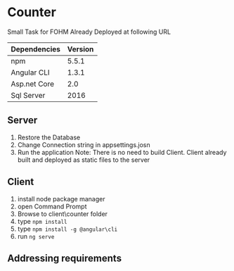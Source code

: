 # Counter
Small Task for FOHM
Already Deployed at following URL


|Dependencies| Version|
|------------|:-------|
|npm         | 5.5.1  |
|Angular CLI | 1.3.1  |
|Asp.net Core| 2.0    |
|Sql Server  | 2016   |

## Server
1. Restore the Database
2. Change Connection string in appsettings.josn
3. Run the application
Note: There is no need to build Client.
Client already built and deployed as static files to the server

## Client
1. install node package manager
2. open Command Prompt
3. Browse to client\counter folder
2. type `npm install`
3. type `npm install -g @angular\cli`
4. run `ng serve`

## Addressing requirements
